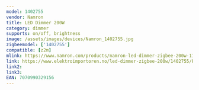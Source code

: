 ```yaml
---
model: 1402755
vendor: Namron
title: LED Dimmer 200W
category: dimmer
supports: on/off, brightness
image: /assets/images/devices/Namron_1402755.jpg
zigbeemodel: ['1402755']
compatible: [z2m]
mlink: https://www.namron.com/products/namron-led-dimmer-zigbee-200w-117/
link: https://www.elektroimportoren.no/led-dimmer-zigbee-200w/1402755/Product.html
link2: 
link3: 
EAN: 7070990329156
---
```

